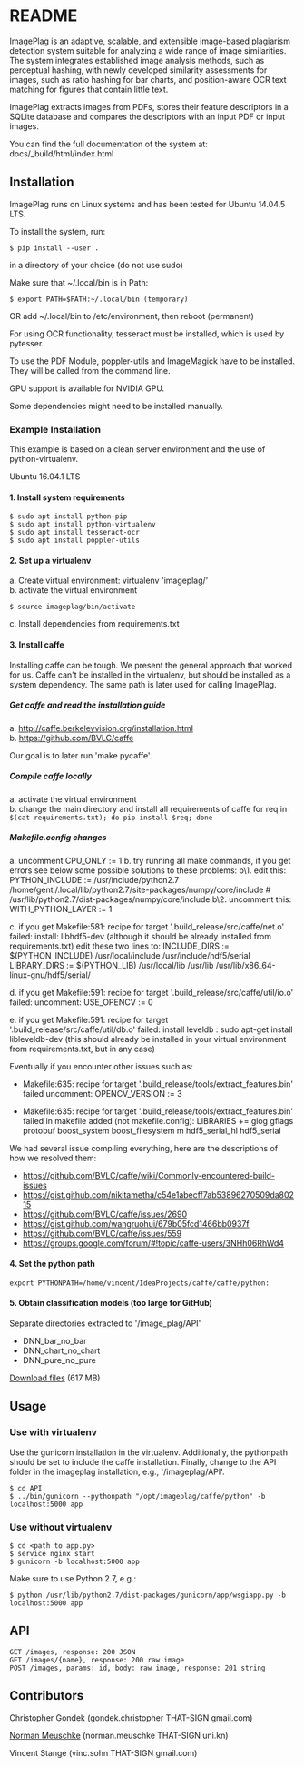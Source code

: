 # README

ImagePlag is an adaptive, scalable, and extensible image-based plagiarism detection system suitable for analyzing a wide range of image similarities. The system integrates established image analysis methods, such as perceptual hashing, with newly developed similarity assessments for images, such as ratio hashing for bar charts, and position-aware OCR text matching for figures that contain little text.

ImagePlag extracts images from PDFs, stores their feature descriptors in a SQLite database and compares the descriptors with an input PDF or input images.

You can find the full documentation of the system at: docs/_build/html/index.html

## Installation

ImagePlag runs on Linux systems and has been tested for Ubuntu 14.04.5 LTS.

To install the system, run:    
```
$ pip install --user .
```
in a directory of your choice (do not use sudo)

Make sure that ~/.local/bin is in Path:
```
$ export PATH=$PATH:~/.local/bin (temporary)
```
OR 
add ~/.local/bin to /etc/environment, then reboot (permanent)    

For using OCR functionality, tesseract must be installed, which is used
by pytesser.

To use the PDF Module, poppler-utils and ImageMagick have to be installed.
They will be called from the command line.

GPU support is available for NVIDIA GPU.

Some dependencies might need to be installed manually.


### Example Installation

This example is based on a clean server environment and the use of python-virtualenv.

Ubuntu 16.04.1 LTS

#### 1\. Install system requirements
```
$ sudo apt install python-pip
$ sudo apt install python-virtualenv
$ sudo apt install tesseract-ocr
$ sudo apt install poppler-utils
```

#### 2\. Set up a virtualenv

a. Create virtual environment:  virtualenv 'imageplag/'    
b. activate the virtual environment    
```
$ source imageplag/bin/activate
```
c. Install dependencies from requirements.txt

#### 3\. Install caffe

Installing caffe can be tough. We present the general approach that worked for us. 
Caffe can't be installed in the virtualenv, but should be installed 
as a system dependency. The same path is later used for calling ImagePlag.

##### Get caffe and read the installation guide   
a\. http://caffe.berkeleyvision.org/installation.html   
b\. https://github.com/BVLC/caffe   

Our goal is to later run 'make pycaffe'.

##### Compile caffe locally    
a\. activate the virtual environment   
b\. change the main directory and install all requirements of caffe for req in   
    `$(cat requirements.txt); do pip install $req; done`

##### Makefile.config changes   
a\. uncomment CPU_ONLY := 1 
b\. try running all make commands, if you get errors see below some possible solutions to these problems:
b\1. edit this:
    PYTHON_INCLUDE := /usr/include/python2.7 \
     		/home/genti/.local/lib/python2.7/site-packages/numpy/core/include
     	      # /usr/lib/python2.7/dist-packages/numpy/core/include
b\2. uncomment this: WITH_PYTHON_LAYER := 1     

c\. if you get Makefile:581: recipe for target '.build_release/src/caffe/net.o' failed:
    install: libhdf5-dev (although it should be already installed from requirements.txt)
    edit these two lines to:
     INCLUDE_DIRS := $(PYTHON_INCLUDE) /usr/local/include /usr/include/hdf5/serial
     LIBRARY_DIRS := $(PYTHON_LIB) /usr/local/lib /usr/lib /usr/lib/x86_64-linux-gnu/hdf5/serial/
                
d\. if you get Makefile:591: recipe for target '.build_release/src/caffe/util/io.o' failed:
    uncomment: USE_OPENCV := 0
    
e\. if you  get Makefile:591: recipe for target '.build_release/src/caffe/util/db.o' failed:
    install leveldb :  sudo apt-get install libleveldb-dev (this should already be installed in your virtual environment from requirements.txt, but in any case)

Eventually if you encounter other issues such as:
  - Makefile:635: recipe for target '.build_release/tools/extract_features.bin' failed
    uncomment: OPENCV_VERSION := 3
    
  - Makefile:635: recipe for target '.build_release/tools/extract_features.bin' failed
    in makefile added (not makefile.config):
    LIBRARIES += glog gflags protobuf boost_system boost_filesystem m hdf5_serial_hl hdf5_serial  
    
We had several issue compiling everything, here are the descriptions of how we resolved them:    

- https://github.com/BVLC/caffe/wiki/Commonly-encountered-build-issues
- https://gist.github.com/nikitametha/c54e1abecff7ab53896270509da80215
- https://github.com/BVLC/caffe/issues/2690
- https://gist.github.com/wangruohui/679b05fcd1466bb0937f
- https://github.com/BVLC/caffe/issues/559
- https://groups.google.com/forum/#!topic/caffe-users/3NHh06RhWd4

#### 4\. Set the python path    
```
export PYTHONPATH=/home/vincent/IdeaProjects/caffe/caffe/python:   
```

#### 5\. Obtain classification models (too large for GitHub)    

Separate directories extracted to '/image_plag/API'    
- DNN_bar_no_bar
- DNN_chart_no_chart
- DNN_pure_no_pure    

[Download files](https://1drv.ms/u/s!AngCR_4WJRw2jb4GSKsGgBaU1KL0Gw?e=S3EGje) (617 MB)

   

## Usage

### Use with virtualenv

Use the gunicorn installation in the virtualenv. Additionally, the pythonpath should be set to
include the caffe installation. Finally, change to the API folder in the imageplag
installation, e.g., '/imageplag/API'.
```
$ cd API
$ ../bin/gunicorn --pythonpath "/opt/imageplag/caffe/python" -b localhost:5000 app
```
### Use without virtualenv

```
$ cd <path to app.py>
$ service nginx start
$ gunicorn -b localhost:5000 app
```

Make sure to use Python 2.7, e.g.:
```
$ python /usr/lib/python2.7/dist-packages/gunicorn/app/wsgiapp.py -b localhost:5000 app
```

## API

```
GET /images, response: 200 JSON
GET /images/{name}, response: 200 raw image
POST /images, params: id, body: raw image, response: 201 string
```
## Contributors

Christopher Gondek (gondek.christopher THAT-SIGN gmail.com)

[Norman Meuschke](http://www.meuschke.org) (norman.meuschke THAT-SIGN uni.kn)

Vincent Stange (vinc.sohn THAT-SIGN gmail.com)


